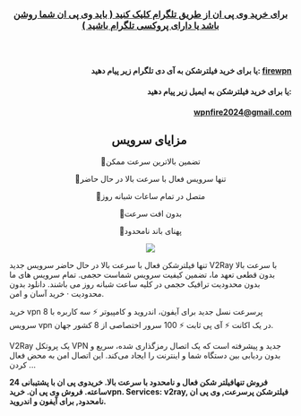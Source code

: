 <h3 style="text-align:center"><a href="https://t.me/Firewpn" rel="nofollow">برای خرید وی پی ان از طریق تلگرام کلیک کنید ( باید وی پی ان شما روشن باشد یا دارای پروکسی تلگرام باشید )</a></h3>

<h3 style="text-align:center"><strong>&nbsp;</strong></h3>

<h4 style="text-align:right">یا برای خرید فیلترشکن به آی دی تلگرام زیر پیام دهید: <a href="https://t.me/Firewpn" rel="nofollow">firewpn</a></h4>

<h4 style="text-align:right">&nbsp;یا برای خرید فیلترشکن به ایمیل زیر پیام دهید:</h4>

<h4 style="text-align:right"><a href="mailto:wpnfire2024@gmail.com">wpnfire2024@gmail.com</a></h4>

<h2 style="text-align:center"><strong>مزایای سرویس&nbsp;</strong></h2>

<p style="text-align:center">🔵تضمین بالاترین سرعت ممکن</p>

<p style="text-align:center">🔵تنها سرویس فعال با سرعت بالا در حال حاضر</p>

<p style="text-align:center">🔵متصل در تمام ساعات شبانه روز</p>

<p style="text-align:center">🔵بدون افت سرعت</p>

<p style="text-align:center">🔵پهنای باند نامحدود</p>

<p style="text-align:center"><a href="https://i.postimg.cc/nrhh4qCN/what-is-a-vpn.jpg" rel="noopener noreferrer nofollow" target="_blank"><img src="https://i.postimg.cc/nrhh4qCN/what-is-a-vpn.jpg" /></a></p>

<p>تنها فیلترشکن فعال با سرعت بالا در حال حاضر سرویس جدید V2Ray با سرعت بالا بدون قطعی تعهد ما، تضمین کیفیت سرویس شماست حجمی. تمام سرویس&zwnj; های ما بدون محدودیت ترافیک حجمی در کلیه ساعت شبانه روز می&zwnj; باشند. دانلود بدون محدودیت &middot; خرید آسان و امن.</p>

<p>خرید vpn پرسرعت نسل جدید برای آیفون، اندروید و کامپیوتر ⚡ سه کاربره با 8 سرویس vpn در یک اکانت ⚡ آی پی ثابت ⚡ 100 سرور اختصاصی از 8 کشور جهان.</p>

<p>V2Ray یک پروتکل VPN جدید و پیشرفته است که یک اتصال رمزگذاری شده، سریع و بدون ردیابی بین دستگاه شما و اینترنت را ایجاد می&zwnj;کند. این اتصال امن به محض فعال کردن ...</p>

<p><strong>فروش تنهافیلتر شکن فعال و نامحدود با سرعت بالا. خریدوی پی ان با پشتیبانی 24 ساعته. فروش وی پی ان. خریدvpn. Services: v2ray, فیلترشکن پرسرعت, وی پی ان نامحدود, برای آیفون و اندروید.</strong></p>

<p>&nbsp; <!-- Google tag (gtag.js) --></p>
